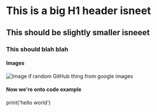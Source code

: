 # This is a big H1 header isneet
## This should be slightly smaller isneeet
### This should blah blah
#### Images

![Image if random GitHub thing from google images](https://github.githubassets.com/images/modules/site/about/octocats.webp)

#### Now we're onto code example

print('hello world')
